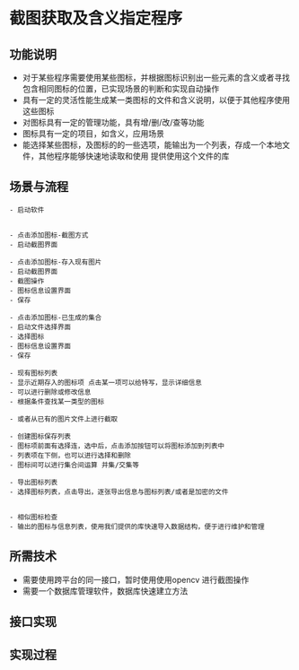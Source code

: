 
# 截图获取及含义指定程序


## 功能说明
- 对于某些程序需要使用某些图标，并根据图标识别出一些元素的含义或者寻找包含相同图标的位置，已实现场景的判断和实现自动操作
- 具有一定的灵活性能生成某一类图标的文件和含义说明，以便于其他程序使用这些图标
- 对图标具有一定的管理功能，具有增/删/改/查等功能
- 图标具有一定的项目，如含义，应用场景
- 能选择某些图标，及图标的的一些选项，能输出为一个列表，存成一个本地文件，其他程序能够快速地读取和使用 提供使用这个文件的库
<!-- - 相关联的图标能建立起关系 -->

## 场景与流程
```
- 启动软件


- 点击添加图标-截图方式
- 启动截图界面

- 点击添加图标-存入现有图片
- 启动截图界面
- 截图操作
- 图标信息设置界面
- 保存

- 点击添加图标-已生成的集合
- 启动文件选择界面
- 选择图标
- 图标信息设置界面
- 保存

- 现有图标列表
- 显示近期存入的图标项 点击某一项可以给特写，显示详细信息
- 可以进行删除或修改信息
- 根据条件查找某一类型的图标

- 或者从已有的图片文件上进行截取

- 创建图标保存列表
- 图标项前面有选择连，选中后，点击添加按钮可以将图标添加到列表中
- 列表项在下侧，也可以进行选择和删除
- 图标间可以进行集合间运算 并集/交集等

- 导出图标列表
- 选择图标列表，点击导出，逐张导出信息与图标列表/或者是加密的文件


- 相似图标检查
- 输出的图标与信息列表，使用我们提供的库快速导入数据结构，便于进行维护和管理
```

## 所需技术
- 需要使用跨平台的同一接口，暂时使用使用opencv 进行截图操作
- 需要一个数据库管理软件，数据库快速建立方法



## 接口实现


## 实现过程
